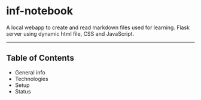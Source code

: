 # inf-notebook
A local webapp to create and read markdown files used for learning.
Flask server using dynamic html file, CSS and JavaScript.

---

## Table of Contents
 - General info
 - Technologies
 - Setup
 - Status

 

